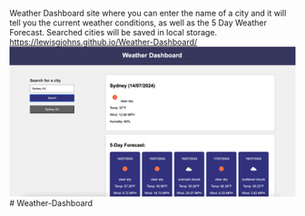 Weather Dashboard site where you can enter the name of a city and it will tell you the current weather conditions, as well as the 5 Day Weather Forecast. Searched cities will be saved in local storage.
https://lewisgjohns.github.io/Weather-Dashboard/
![alt text](image-1.png)# Weather-Dashboard